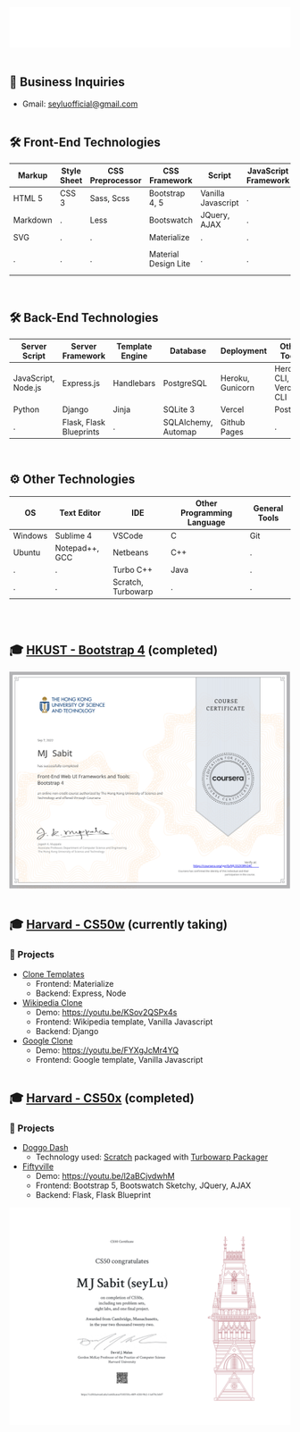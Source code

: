 <!---
seyLu/seyLu is a ✨ special ✨ repository because its `README.md` (this file) appears on your GitHub profile.
You can click the Preview link to take a look at your changes.
--->

<div align="center">
    <img src="svg/seyLu-name.svg" alt="seyLu-name">
</div>
<br>

## 📧 Business Inquiries
- Gmail: seyluofficial@gmail.com 
<br><br>

## 🛠 Front-End Technologies
|Markup   |Style Sheet |CSS Preprocessor |CSS Framework        |Script             |JavaScript Framework |Other Tools              |
|---------|------------|-----------------|---------------------|-------------------|---------------------|-------------------------|
|HTML 5   |CSS 3       |Sass, Scss       |Bootstrap 4, 5       |Vanilla Javascript |.                    |Emmet                    |
|Markdown |.           |Less             |Bootswatch           |JQuery, AJAX       |.                    |Onchange, Node-scss      |
|SVG      |.           |.                |Materialize          |.                  |.                    |Parallelshell            |
|.        |.           |.                |Material Design Lite |.                  |.                    |Http-server, Lite-server |
<br>

## 🛠 Back-End Technologies
|Server Script       |Server Framework        |Template Engine |Database            |Deployment       |Other Tools            |
|--------------------|------------------------|----------------|--------------------|-----------------|-----------------------|
|JavaScript, Node.js |Express.js              |Handlebars      |PostgreSQL          |Heroku, Gunicorn |Heroku CLI, Vercel CLI |
|Python              |Django                  |Jinja           |SQLite 3            |Vercel           |Postman                |
|.                   |Flask, Flask Blueprints |.               |SQLAlchemy, Automap |Github Pages     |.                      |
<br>

## ⚙️ Other Technologies
|OS      |Text Editor      |IDE                   |Other Programming Language |General Tools |
|--------|-----------------|----------------------|---------------------------|--------------|
|Windows |Sublime 4        |VSCode                |C                          |Git           |
|Ubuntu  |Notepad++, GCC   |Netbeans              |C++                        |.             |
|.       |.                |Turbo C++             |Java                       |.             |
|.       |.                |Scratch, Turbowarp    |.                          |.             |
<br><br>

## 🎓 [HKUST - Bootstrap 4](https://www.coursera.org/learn/bootstrap-4) (completed)

[![Bootstrap 4 Certificate](./certificates/Bootstrap4%20Certificate.svg)](https://www.coursera.org/account/accomplishments/verify/MLS52X3RV24C)
<br><br>

## 🎓 [Harvard - CS50w](https://cs50.harvard.edu/web/2020/) (currently taking)

### 🚀 Projects

- [Clone Templates](https://clone-template-seylu.vercel.app) 
    - Frontend: Materialize
    - Backend: Express, Node
- [Wikipedia Clone](https://wikipedia-clone-seylu.herokuapp.com/)
    - Demo: https://youtu.be/KSov2QSPx4s
    - Frontend: Wikipedia template, Vanilla Javascript
    - Backend: Django
- [Google Clone](https://google-clone-seylu.vercel.app/)
    - Demo: https://youtu.be/FYXgJcMr4YQ
    - Frontend: Google template, Vanilla Javascript
<br><br>

## 🎓 [Harvard - CS50x](https://cs50.harvard.edu/x/2022/) (completed)

### 🚀 Projects

- [Doggo Dash](https://seylu.github.io/doggo-dash/) 
    - Technology used: [Scratch](https://scratch.mit.edu/) packaged with [Turbowarp Packager](https://packager.turbowarp.org/)
- [Fiftyville](https://fiftyville.herokuapp.com/)
    - Demo: https://youtu.be/l2aBCjvdwhM
    - Frontend: Bootstrap 5, Bootswatch Sketchy, JQuery, AJAX
    - Backend: Flask, Flask Blueprint

[![CS50x Certificate](./certificates/CS50x%20Certificate.svg)](https://certificates.cs50.io/f18555fa-40f9-42fd-9fe2-11a878c3cbf7.pdf?size=letter)